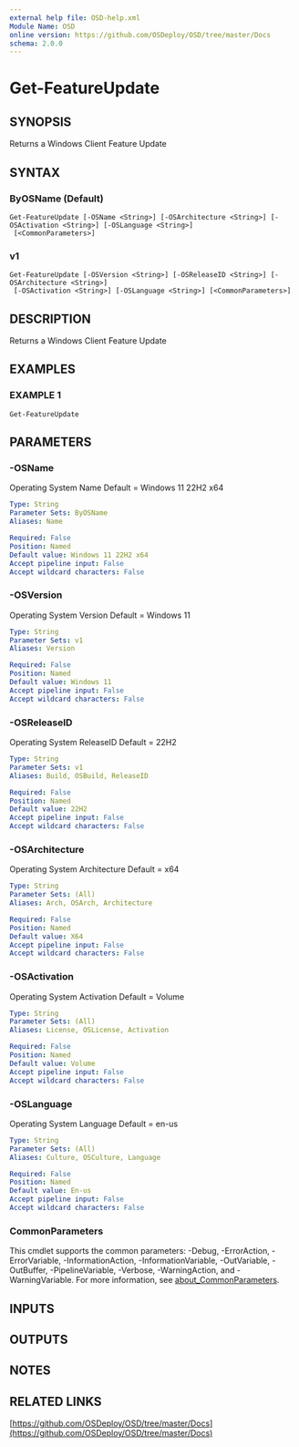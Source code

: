 ```yaml
---
external help file: OSD-help.xml
Module Name: OSD
online version: https://github.com/OSDeploy/OSD/tree/master/Docs
schema: 2.0.0
---
```


# Get-FeatureUpdate

## SYNOPSIS
Returns a Windows Client Feature Update

## SYNTAX

### ByOSName (Default)
```
Get-FeatureUpdate [-OSName <String>] [-OSArchitecture <String>] [-OSActivation <String>] [-OSLanguage <String>]
 [<CommonParameters>]
```

### v1
```
Get-FeatureUpdate [-OSVersion <String>] [-OSReleaseID <String>] [-OSArchitecture <String>]
 [-OSActivation <String>] [-OSLanguage <String>] [<CommonParameters>]
```

## DESCRIPTION
Returns a Windows Client Feature Update

## EXAMPLES

### EXAMPLE 1
```
Get-FeatureUpdate
```

## PARAMETERS

### -OSName
Operating System Name
Default = Windows 11 22H2 x64

```yaml
Type: String
Parameter Sets: ByOSName
Aliases: Name

Required: False
Position: Named
Default value: Windows 11 22H2 x64
Accept pipeline input: False
Accept wildcard characters: False
```

### -OSVersion
Operating System Version
Default = Windows 11

```yaml
Type: String
Parameter Sets: v1
Aliases: Version

Required: False
Position: Named
Default value: Windows 11
Accept pipeline input: False
Accept wildcard characters: False
```

### -OSReleaseID
Operating System ReleaseID
Default = 22H2

```yaml
Type: String
Parameter Sets: v1
Aliases: Build, OSBuild, ReleaseID

Required: False
Position: Named
Default value: 22H2
Accept pipeline input: False
Accept wildcard characters: False
```

### -OSArchitecture
Operating System Architecture
Default = x64

```yaml
Type: String
Parameter Sets: (All)
Aliases: Arch, OSArch, Architecture

Required: False
Position: Named
Default value: X64
Accept pipeline input: False
Accept wildcard characters: False
```

### -OSActivation
Operating System Activation
Default = Volume

```yaml
Type: String
Parameter Sets: (All)
Aliases: License, OSLicense, Activation

Required: False
Position: Named
Default value: Volume
Accept pipeline input: False
Accept wildcard characters: False
```

### -OSLanguage
Operating System Language
Default = en-us

```yaml
Type: String
Parameter Sets: (All)
Aliases: Culture, OSCulture, Language

Required: False
Position: Named
Default value: En-us
Accept pipeline input: False
Accept wildcard characters: False
```

### CommonParameters
This cmdlet supports the common parameters: -Debug, -ErrorAction, -ErrorVariable, -InformationAction, -InformationVariable, -OutVariable, -OutBuffer, -PipelineVariable, -Verbose, -WarningAction, and -WarningVariable. For more information, see [about_CommonParameters](http://go.microsoft.com/fwlink/?LinkID=113216).

## INPUTS

## OUTPUTS

## NOTES

## RELATED LINKS

[https://github.com/OSDeploy/OSD/tree/master/Docs](https://github.com/OSDeploy/OSD/tree/master/Docs)


